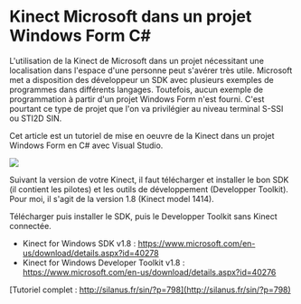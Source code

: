 # Kinect Microsoft dans un projet Windows Form C# ###


L'utilisation de la Kinect de Microsoft dans un projet nécessitant une localisation dans l'espace d'une personne peut s'avérer très utile. Microsoft met a disposition des développeur un SDK avec plusieurs exemples de programmes dans différents langages. Toutefois, aucun exemple de programmation à partir d'un projet Windows Form n'est fourni. C'est pourtant ce type de projet que l'on va privilégier au niveau terminal S-SSI ou STI2D SIN.

Cet article est un tutoriel de mise en oeuvre de la Kinect dans un projet Windows Form en C# avec Visual Studio.

<img src="http://silanus.fr/sin/wp-content/uploads/2017/02/Kinect-sensor.png" align="center">

Suivant la version de votre Kinect, il faut télécharger et installer le bon SDK (il contient les pilotes) et les outils de développement (Developper Toolkit). Pour moi, il s'agit de la version 1.8 (Kinect model 1414).

Télécharger puis installer le SDK, puis le Developper Toolkit sans Kinect connectée.

* Kinect for Windows SDK v1.8 : https://www.microsoft.com/en-us/download/details.aspx?id=40278
* Kinect for Windows Developer Toolkit v1.8 : https://www.microsoft.com/en-us/download/details.aspx?id=40276

[Tutoriel complet : http://silanus.fr/sin/?p=798](http://silanus.fr/sin/?p=798)